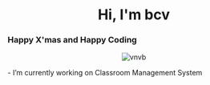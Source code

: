 <h1 align="center">Hi, I'm bcv</h1>
<h3 align="left">Happy X'mas and Happy Coding</h3>

<p align="center"> <img src="https://komarev.com/ghpvc/?username=vnvb&label=Profile%20views&color=0e75b6&style=flat" alt="vnvb" /> </p>- I’m currently working on Classroom Management System



